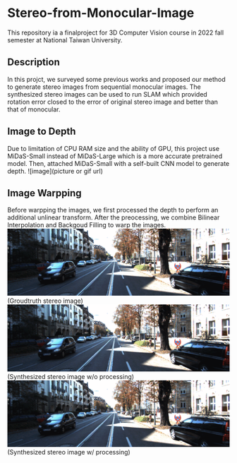 # Stereo-from-Monocular-Image
This repository ia a finalproject for 3D Computer Vision course in 2022 fall semester at National Taiwan University.

## Description
In this projct, we surveyed some previous works and proposed our method to generate stereo images from sequential monocular images. The synthesized stereo images can be used to run SLAM which provided rotation error closed to the error of original stereo image and better than that of monocular.

## Image to Depth
Due to limitation of CPU RAM size and the ability of GPU, this project use MiDaS-Small instead of MiDaS-Large which is a more accurate pretrained model. Then, attached MiDaS-Small with a self-built CNN model to generate depth.
![image](picture or gif url)

## Image Warpping
Before warpping the images, we first processed the depth to perform an additional unlinear transform. After the preocessing, we combine Bilinear Interpolation and Backgoud Filling to warp the images.
![image](compare/gif/groundtruth.gif)
(Groudtruth stereo image)
![image](compare/gif/without_processing.gif)
(Synthesized stereo image w/o processing)
![image](compare/gif/with_processing.gif)
(Synthesized stereo image w/ processing)
